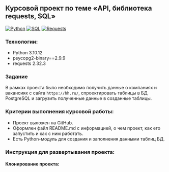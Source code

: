 ## Курсовой проект по теме «API, библиотека requests, SQL»

[![Python](https://img.shields.io/badge/-Python-464646?style=flat-square&logo=Python)](https://www.python.org/)
[![SQL](https://img.shields.io/badge/-SQL-464646?style=flat-square&logo=SQL)](https://www.w3schools.com/sql/)
[![Requests](https://img.shields.io/badge/-Requests-464646?style=flat-square&logo=Requests)](https://pypi.org/project/requests/)

### Технологии:

- Python 3.10.12
- psycopg2-binary==2.9.9
- requests 2.32.3

### Задание
В рамках проекта было необходимо получить данные о компаниях и вакансиях с сайта `https://hh.ru/`,
спроектировать таблицы в БД PostgreSQL и загрузить полученные данные в созданные таблицы.

### Критерии выполнения курсовой работы:

- Проект выложен на GitHub.
- Оформлен файл README.md с информацией, о чем проект, как его запустить и как с ним работать.
- Есть Python-модуль для создания и заполнения данными таблиц БД.

### Инструкция для развертывания проекта:

#### Клонирование проекта: